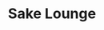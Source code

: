 ---
layout: place
title: Sake Lounge
permalink: /kansas/olathe/sake-lounge.html
stateAbbr: KS
stateName: Kansas
cityName: Olathe
seo:
  type: restaurant
  links: http://www.sakeolathe.com/
place_id: ChIJgZubJHWVwIcRum9Hd86uDCE
photos:
  - name: >-
      places/ChIJgZubJHWVwIcRum9Hd86uDCE/photos/AeeoHcKRm8i88ay8oEOqh7c_SUVRPuOTNO_oVsFlDiCIpqdvJmm3Rmhsa-B-uxVyjowUiAv9rSbHaE-x3CkOPfGS3wTcl6PvPZwp59jgftUx9jEaw9mvEhLjl65-gFCVKvBQG8QpwVquDYJhVMGc0IsXsUM2MrlSWVOpHQXqjk31tBHS8biDf39PB81sw6C3q1R5_aiTXI4RhuSUf68OLFfvM-F3MHtuAySBzN8TORBO4YW0vYjlndh7it5OBgW5weEZhLIFKESleqKpXmEHixkXVnuuClT4LdI4gz9uOx-vrUpTZKo8suUX25WqScldwc-1TQmmPXn_ryW_OYTcNZL_fpGc25HtMAnOSEtA9Ctjr84bYs2sERAkICeOWjnG4I0hvoVnEgaQIfYX3Q0N1j0ISvutqRJoxu30NKhXoxIM2PE7BA
    widthPx: 4032
    heightPx: 3024
    authorAttributions:
      - displayName: Andy Toburen
        uri: https://maps.google.com/maps/contrib/100345048254478098519
        photoUri: >-
          https://lh3.googleusercontent.com/a-/ALV-UjXUiiof3Uakn1n9xc3Se18soGomqmrfQwGeyvAnGZp3OOX7qcM=s100-p-k-no-mo
    flagContentUri: >-
      https://www.google.com/local/imagery/report/?cb_client=maps_api_places.places_api&image_key=!1e10!2sCIHM0ogKEICAgIDkxqmlDg&hl=en-US
    googleMapsUri: >-
      https://www.google.com/maps/place//data=!3m4!1e2!3m2!1sCIHM0ogKEICAgIDkxqmlDg!2e10!4m2!3m1!1s0x87c09575249b9b81:0x210caece77476fba
  - name: >-
      places/ChIJgZubJHWVwIcRum9Hd86uDCE/photos/AeeoHcJmypjemjSmYRakYi0vVbF9l5PDHEeKaK89rmPgE30euXUx8XE7bKh-Gn_s2H8aHNNbGyDUwKbsRXzNLFH1a39PQ9OmYxaK17ouz_ns0DkYLZSR3cckAO1Rwh6HYSauMb-2-Pl1bMoe1juvpdpzUAjOpywHlux3DAVLkEguVif6h6E9Lom4mZe4XsaYlU9d_Y_BkooGM_3dzL459Xe5PQBoyUyoxza52sxJVetm1q35G5ptZRSQdHIVeqajlups_8hZFIdRiV3mGwGIZmhv7_EKjcR_qCZmgguz__UlxVjkGuc-pqBMxWHPwXscKJLqSQML7nuQixfpHe0m-vk7ACTt9jjOb9LeeXQmvpwTwPe2lNLdQfIQFU6vnwZz_CBFtxpM6UOKLsrigNd5yH2KgY0UF31F_PoGZ1DfN8dOJzOffCar
    widthPx: 2048
    heightPx: 1367
    authorAttributions:
      - displayName: Kim Huynh
        uri: https://maps.google.com/maps/contrib/113410968319995841711
        photoUri: >-
          https://lh3.googleusercontent.com/a-/ALV-UjXiL8PlgdLqp1HfkdnBrXWVDbyQWxIZ09Ap-q9qmB1eA2GnQPG7MQ=s100-p-k-no-mo
    flagContentUri: >-
      https://www.google.com/local/imagery/report/?cb_client=maps_api_places.places_api&image_key=!1e10!2sCIHM0ogKEICAgID8iM7-vgE&hl=en-US
    googleMapsUri: >-
      https://www.google.com/maps/place//data=!3m4!1e2!3m2!1sCIHM0ogKEICAgID8iM7-vgE!2e10!4m2!3m1!1s0x87c09575249b9b81:0x210caece77476fba
  - name: >-
      places/ChIJgZubJHWVwIcRum9Hd86uDCE/photos/AeeoHcJ_FHyxxB-sTHmtrV09xLlvmV6PsrGqD2kCKYJjFTcOhgVBpRbwzqyFM0-_1HItp2_JNlRFlmBbnksyUjupHt8qE-HMs6sDCEvGutGn6mEoWkPo2XalaQYSCGEezzCnin448Ydxw8kae8z1zJvioD4t8djsQn37_qYQRoavtu8A-I06dUHgH4F274u2hk-rpou4jjzsh_6egoPGknNH54XNXXEP-bOjFl5Sb9DYCXLGwxczMqwYdT6v8eVdLO3OcE2TbJUo4VPFJfjvENtFqpydd9RSz-qzwOh-ATW68o2riWxX2Ib8O_8Exf0Z5zFsKKVq0-TJJ14tYbirxj-mpYNW-Ct2DaV2B5ZuRst8Wdrth4fT_NWxfRNsDqWIJN4Ec8Yd2yXWYKfTOVEWMBrBn04eJRQbFd22feCoozX9ZFMeRg
    widthPx: 4000
    heightPx: 3000
    authorAttributions:
      - displayName: Wade Wasinger
        uri: https://maps.google.com/maps/contrib/112382159950664338381
        photoUri: >-
          https://lh3.googleusercontent.com/a-/ALV-UjVgSJXq7yCM2U8tveK-xhVLcG7iSE3V32dB1aXIEe8vTw_Rg_lA=s100-p-k-no-mo
    flagContentUri: >-
      https://www.google.com/local/imagery/report/?cb_client=maps_api_places.places_api&image_key=!1e10!2sCIHM0ogKEICAgMCI-6fGFA&hl=en-US
    googleMapsUri: >-
      https://www.google.com/maps/place//data=!3m4!1e2!3m2!1sCIHM0ogKEICAgMCI-6fGFA!2e10!4m2!3m1!1s0x87c09575249b9b81:0x210caece77476fba
  - name: >-
      places/ChIJgZubJHWVwIcRum9Hd86uDCE/photos/AeeoHcKPRTqnQxcdqctYiddANhD9egS791-GRaCrYk7e36Ny_DbE6pUAfN9cnKLOux3S5EdVzURbPl8Q2BRCW3BljXzPLLusytmj7U5Iv62w3DXU2lPH5NhkA7qmt2cTdzskzmbSQuTg5LB0S2AUaRYv0p2yBJKg-4qF828nIlhcMNQ8EkWPfG7rGYEW9Xu_mNwayhQDQMFdVTv4M5ITh1fLvyTSCDS0Dv9geDQCp1r_onT1ES0YfvsSQue8YXfH34CR0pQOBl6wPMfaon6vLqlq6hzXzt2nqkgDMM6kb8LE68mGtsYqiHsKIe6jfMlX7mkkUi7j2cKlKDPx9kPZPDNxH5Ijrv37gaO4naYkdbqgXVBCDT2gyS1CtyJSj4wf3Au0XrSl-NsVoEWjS42tqWPHMRU8KEnMWPQB5Qx8iYcIkLbNyw
    widthPx: 3793
    heightPx: 2844
    authorAttributions:
      - displayName: Roberto Gallardo
        uri: https://maps.google.com/maps/contrib/113115209809991562437
        photoUri: >-
          https://lh3.googleusercontent.com/a-/ALV-UjU32Fry2pNKn2-Gk5hjaX70WVUA7nsfat4zrurCfxziSUhrVWsU6g=s100-p-k-no-mo
    flagContentUri: >-
      https://www.google.com/local/imagery/report/?cb_client=maps_api_places.places_api&image_key=!1e10!2sCIHM0ogKEICAgIDXipOgHg&hl=en-US
    googleMapsUri: >-
      https://www.google.com/maps/place//data=!3m4!1e2!3m2!1sCIHM0ogKEICAgIDXipOgHg!2e10!4m2!3m1!1s0x87c09575249b9b81:0x210caece77476fba
  - name: >-
      places/ChIJgZubJHWVwIcRum9Hd86uDCE/photos/AeeoHcIaCRqUs5bn2a41A6Lfo1yewoFcvZumOqfs6-SIwPkVe17jxPgHcwIpZ0zR9Zht_bS74iKAaehtdDJ2NJUYPSo_FS9NqzQMaFnEWwVW_2mbAi7kREI4oquWcTSWAT4hngWXodfpmaPV5a-WfG_JLeh02gbjkLEpytWr4vgfp5LtTQihVLUutHDQ8sdh4DZqCvysLruBo-ULZfcvUNiIC04i_4cgsTOvmGSgQnpfHcSYD9e4cZsjNyFAGWSU9iQyipo2T3zg4FBKF33tOhkcokPghrEC0wV7O5xDFd4YyYFsd7Q34d0OFikQ-PipROwzxNGaTtVR21qP68OQFpI-l9_wx_5nneUqyEV8Yt_HrzoXFjLyOslWK3SjyjvND5TPK5Sh1YTkridmQnB5scfC4GIgR_xl_EaFNJVFpAKtEFvNuOsR
    widthPx: 4032
    heightPx: 3024
    authorAttributions:
      - displayName: Donna Reeder
        uri: https://maps.google.com/maps/contrib/115338456354558877492
        photoUri: >-
          https://lh3.googleusercontent.com/a/ACg8ocIgb9UjUT85Y7iKKuJcgiClNKh5l_QSw-YHhhaY35X8AH_lpA=s100-p-k-no-mo
    flagContentUri: >-
      https://www.google.com/local/imagery/report/?cb_client=maps_api_places.places_api&image_key=!1e10!2sCIHM0ogKEICAgICTg-b-yQE&hl=en-US
    googleMapsUri: >-
      https://www.google.com/maps/place//data=!3m4!1e2!3m2!1sCIHM0ogKEICAgICTg-b-yQE!2e10!4m2!3m1!1s0x87c09575249b9b81:0x210caece77476fba
  - name: >-
      places/ChIJgZubJHWVwIcRum9Hd86uDCE/photos/AeeoHcJYZwWryjGga79rnElrcqut6nm_rYxlF_JobGRZzDq4j6wlNq8wsmH641AAbX9QyupgThLJ56IykiFBlsXR_MKoSEyMdfx1Yxxqo41AIoYxqEp1hMiofDeCgkQor60ni_dALpCUnX7YZkb-0dJ77_JhCrBl6brPzA-gWQxdkxNuvf6OVLUC807dyPP9kVV1Zl_VD-Q4oBmtCpBA18KOiNc7Xd4J7hdC0w4wPYnDgpX9iibA8KzzvvK3nKwv82WRwx6Vf4Uz80iM7R820eYoWP2_kcewujVJgsU-3MCv5oWfa3XlssuMnNOd3fWPrcy1cFsT3AeOxX9rfZbRu_xmI7zPw-hFljmLT2kK64yQV2TO6YqTA2FRuu97rWisRL5BEONBZmRDlbK1E1dH7K0yJu23Pm4ZRMEaqzbFiTGIo6W4VJI7
    widthPx: 4032
    heightPx: 3024
    authorAttributions:
      - displayName: Nathan Wells
        uri: https://maps.google.com/maps/contrib/113941090257798947360
        photoUri: >-
          https://lh3.googleusercontent.com/a-/ALV-UjXJ7OzNVlN5fQo1D_m7rAa3KNQdUxUVamw4QgmWsdddA6VNT6-Cfw=s100-p-k-no-mo
    flagContentUri: >-
      https://www.google.com/local/imagery/report/?cb_client=maps_api_places.places_api&image_key=!1e10!2sCIHM0ogKEICAgIDh05SLxQE&hl=en-US
    googleMapsUri: >-
      https://www.google.com/maps/place//data=!3m4!1e2!3m2!1sCIHM0ogKEICAgIDh05SLxQE!2e10!4m2!3m1!1s0x87c09575249b9b81:0x210caece77476fba
  - name: >-
      places/ChIJgZubJHWVwIcRum9Hd86uDCE/photos/AeeoHcJXuxJHUFWNm9blI0Ch3kEgkXNtms_DI7ZKRjyLmmlirDT4s4E9Jbc7waIlLBV9NGICxuFQ2ExNVXWYxpE62xq8X4eNDRSVFT5dRgDl_D7t_wxTdeS9-lm_v3MIGH0W8J42LPDKCT4pUQ0vw3vXwXRbqxntC_19chghscB-auIgJnjGH9HnPiGChP8L6UHo9FGfj_NoPSVpmHdXegRuKz4mgCEwjox1xVW9pjUYPJhDv1he1JBw0vFsr7pmXv5_asiPbADV8xTDBKA6z6hCsH2zR-rPKm9ZaMRgvkYgCMpHwLA-si5iu5OeDIHmIyCVJVhjO9rnyL3ZwWMB28NREOTUu3xFAG6luA4HSZys4FUr5Z_ULabkQNvfL0fDcTIVC-INnAO3d1PSnp45YlXI7rzfyg8qRTh1tNrUxPX67PxQiA
    widthPx: 4000
    heightPx: 1868
    authorAttributions:
      - displayName: L. Wissanee
        uri: https://maps.google.com/maps/contrib/109294537603249023865
        photoUri: >-
          https://lh3.googleusercontent.com/a-/ALV-UjWmuAl6Q_xM46zXejxMvugHUcYdpmphTvkDFl9mY6NYBdUPkNyb=s100-p-k-no-mo
    flagContentUri: >-
      https://www.google.com/local/imagery/report/?cb_client=maps_api_places.places_api&image_key=!1e10!2sCIHM0ogKEICAgICl3eWaJQ&hl=en-US
    googleMapsUri: >-
      https://www.google.com/maps/place//data=!3m4!1e2!3m2!1sCIHM0ogKEICAgICl3eWaJQ!2e10!4m2!3m1!1s0x87c09575249b9b81:0x210caece77476fba
  - name: >-
      places/ChIJgZubJHWVwIcRum9Hd86uDCE/photos/AeeoHcKx_sidYJ421UpS8GdIsgwlGuJ6bABErOYq2E4QdLdncuWX-SUq2QyFdc4yBDa0ezH9cQUPeBcK1dLgcdp1KCV6uSlMUVE_b9aYgf24cb7ER9WHhxQGAOXq0OdU7rL-dBH1CwSYHzG9SHpQl7t_FahQkFSsUw4XOlQfAhfCPmtdKpsA8rM_F4QJu9GOKZzMPKG0kWXir16C2LAkMEnb15dpkg8AgjmP0N2od5UlBz0Ouojws8kRvBO9jQGMwWFbd3iewvWrpeIYYRIcNjmOl_21gH_s5w2J_Pw5-vK6lRWZvzZ7-1TXtzzM04A7vN3UOarNu3BlRraA0vGVlsXSBHRmb_Fu8pXTGfexlgo3C5cPvZtgn-3REJfmDR5kScF9zZlWOH89urw8YGTDt7jZ9Rp2gBdHNrRoT63dw6X2KxGxReTm
    widthPx: 4080
    heightPx: 3072
    authorAttributions:
      - displayName: Brett Cooper
        uri: https://maps.google.com/maps/contrib/118244988076834199786
        photoUri: >-
          https://lh3.googleusercontent.com/a-/ALV-UjXToHJ47JFBqZ9nsleXEG_uLkecT6LH65djJ242KJG5dYJ0i8Hs=s100-p-k-no-mo
    flagContentUri: >-
      https://www.google.com/local/imagery/report/?cb_client=maps_api_places.places_api&image_key=!1e10!2sCIHM0ogKEICAgID3rOuq8AE&hl=en-US
    googleMapsUri: >-
      https://www.google.com/maps/place//data=!3m4!1e2!3m2!1sCIHM0ogKEICAgID3rOuq8AE!2e10!4m2!3m1!1s0x87c09575249b9b81:0x210caece77476fba
  - name: >-
      places/ChIJgZubJHWVwIcRum9Hd86uDCE/photos/AeeoHcL9eawmdjwrL4SbgCKZ5YjzR0-Gs7D7gIGJUIU7mqpP7lkcsI-qypkZzq2e7OwHVZkLBDQX6qbcKvd5dG-Z9plHshv898C_afNO6pJmbQVpgpRNbvaW6tpWwcypB1MNT0K2o6sYOOrPJaFbyd0BULqLLvpgQ86-VE04Ak5IcbbJt4pwJ_X-V-6dLfv2veaDx7sZOkQz8NDQfz1Oxi05DFslGxEopdNSz9AFXHe8oYIrLL2RycnDxcNfUhGaHrhcfTIFZqTUbWJVeWRD_BHZYveA2CcyfWD_pWu1CJ1rmy_YbH6sPo_3kIFpaWoI1JPus5nNGATjHrgMp6w9mQg9H0dUmFpg7YokTl95yoFZS6czm7YmJLRdqvr4l06fkA579EzZBmLGH6ml9T6ZCZ4RUeidr2WMesFSfYhWXf52luJw6Fg8
    widthPx: 4000
    heightPx: 3000
    authorAttributions:
      - displayName: Wade Wasinger
        uri: https://maps.google.com/maps/contrib/112382159950664338381
        photoUri: >-
          https://lh3.googleusercontent.com/a-/ALV-UjVgSJXq7yCM2U8tveK-xhVLcG7iSE3V32dB1aXIEe8vTw_Rg_lA=s100-p-k-no-mo
    flagContentUri: >-
      https://www.google.com/local/imagery/report/?cb_client=maps_api_places.places_api&image_key=!1e10!2sCIHM0ogKEICAgMCI-6fG1AE&hl=en-US
    googleMapsUri: >-
      https://www.google.com/maps/place//data=!3m4!1e2!3m2!1sCIHM0ogKEICAgMCI-6fG1AE!2e10!4m2!3m1!1s0x87c09575249b9b81:0x210caece77476fba
  - name: >-
      places/ChIJgZubJHWVwIcRum9Hd86uDCE/photos/AeeoHcJUEXcdlaYAjkirw-lBEzgtZrSsTbWpzQf-476aY9LGCw5yTKvyDO_sle2D3WlkVfhJDWcbOPm88tCsRC2-FQVblib3SbW7bSh3S06cvlRD8qVxz45aEmfI5SdhSSEdk3iPlAjhwEzPF5ayJXQJ7uPGKzJ12arIohEe6fs7sjNxVv-IlOiNo2_5FnYwNqwZFLzcsmJ19_T4W-UlBp_Ey22ghDKM7OJDJM417Nx_el1NMnV8QTdg6KzNc9emmWC-dJjT4QVkls0btIAJ-MCUnv6UVKzkdSaQFdQWWzfju3CKp-YpkbnPs9AW5JPfxIANG-67UTHxCrA44IpXb6ZnYAKAm93zo3pGS6dLD5Aqii-j4t7xSrRGNTIP5i8FeHrU4aDY00LDzJsWjBZhRo7LJHrmkIwFoHzvnW-4L3-Kg56jcDkn
    widthPx: 2781
    heightPx: 3619
    authorAttributions:
      - displayName: John Hill
        uri: https://maps.google.com/maps/contrib/113993570077134406390
        photoUri: >-
          https://lh3.googleusercontent.com/a-/ALV-UjUIaXOg4DQc1B2DeKuQoQkffh_MrFXrkKd9e-UZ8z9ZD9tvprhp3w=s100-p-k-no-mo
    flagContentUri: >-
      https://www.google.com/local/imagery/report/?cb_client=maps_api_places.places_api&image_key=!1e10!2sCIHM0ogKEICAgICm4-3y6gE&hl=en-US
    googleMapsUri: >-
      https://www.google.com/maps/place//data=!3m4!1e2!3m2!1sCIHM0ogKEICAgICm4-3y6gE!2e10!4m2!3m1!1s0x87c09575249b9b81:0x210caece77476fba
address: 11953 S Strang Line Rd, Olathe, KS 66062, USA
street: 11953 S Strang Line Rd
city: Olathe
state: KS
zip: '66062'
country: USA
neighborhood: Olathe Station
latitude: '38.909251'
longitude: '-94.766328'
accessibility_options:
  wheelchairAccessibleParking: true
  wheelchairAccessibleEntrance: true
  wheelchairAccessibleRestroom: true
  wheelchairAccessibleSeating: true
business_status: OPERATIONAL
name: Sake Lounge
google_maps_links:
  directionsUri: >-
    https://www.google.com/maps/dir//''/data=!4m7!4m6!1m1!4e2!1m2!1m1!1s0x87c09575249b9b81:0x210caece77476fba!3e0
  placeUri: https://maps.google.com/?cid=2381470504759816122
  writeAReviewUri: >-
    https://www.google.com/maps/place//data=!4m3!3m2!1s0x87c09575249b9b81:0x210caece77476fba!12e1
  reviewsUri: >-
    https://www.google.com/maps/place//data=!4m4!3m3!1s0x87c09575249b9b81:0x210caece77476fba!9m1!1b1
  photosUri: >-
    https://www.google.com/maps/place//data=!4m3!3m2!1s0x87c09575249b9b81:0x210caece77476fba!10e5
primary_type: Sushi Restaurant
opening_hours:
  regular: null
  current: null
secondary_opening_hours:
  regular:
    weekdayDescriptions: null
    type: null
  current:
    weekdayDescriptions: null
    type: null
phone: (913) 780-2800
price_level: PRICE_LEVEL_MODERATE
price_range: $20 &ndash; $30
rating: '4.6'
rating_count: 0
website: http://www.sakeolathe.com/
description: >-
  Discover Sake Lounge in Olathe, Kansas$$$Sake Lounge in Olathe, Kansas,
  delivers an inviting experience for those seeking quality Japanese dining in a
  relaxed environment. The menu highlights fresh rolls, sashimi, teriyaki, and
  hibachi options, all crafted with attention to detail and served alongside a
  selection of drinks from the full bar. This sushi restaurant stands out for
  its casual yet stylish atmosphere, making it ideal for a laid-back meal or
  social gathering. Accessibility features like wheelchair-friendly parking and
  entrances ensure a comfortable visit for everyone, enhancing its appeal as a
  go-to spot for sushi enthusiasts. Whether you're exploring top-rated sushi
  options nearby, Sake Lounge combines flavorful entrees with an inclusive vibe
  for an enjoyable outing.
generative_summary: >-
  Discover Sake Lounge in Olathe, Kansas$$$Sake Lounge in Olathe, Kansas,
  delivers an inviting experience for those seeking quality Japanese dining in a
  relaxed environment. The menu highlights fresh rolls, sashimi, teriyaki, and
  hibachi options, all crafted with attention to detail and served alongside a
  selection of drinks from the full bar. This sushi restaurant stands out for
  its casual yet stylish atmosphere, making it ideal for a laid-back meal or
  social gathering. Accessibility features like wheelchair-friendly parking and
  entrances ensure a comfortable visit for everyone, enhancing its appeal as a
  go-to spot for sushi enthusiasts. Whether you're exploring top-rated sushi
  options nearby, Sake Lounge combines flavorful entrees with an inclusive vibe
  for an enjoyable outing.
generative_disclosure: Summarized by AI using the Grok-3-Mini model.
reviews:
  - name: >-
      places/ChIJgZubJHWVwIcRum9Hd86uDCE/reviews/ChdDSUhNMG9nS0VJQ0FnTUNJLTZmR3BBRRAB
    relativePublishTimeDescription: a week ago
    rating: 5
    text:
      text: >-
        Great stop for sushi in Olathe.  Thoughtful, creative sushi offerings
        with attentive wait staff.  Had a great sushi dinner at Sake Lounge
      languageCode: en
    originalText:
      text: >-
        Great stop for sushi in Olathe.  Thoughtful, creative sushi offerings
        with attentive wait staff.  Had a great sushi dinner at Sake Lounge
      languageCode: en
    authorAttribution:
      displayName: Wade Wasinger
      uri: https://www.google.com/maps/contrib/112382159950664338381/reviews
      photoUri: >-
        https://lh3.googleusercontent.com/a-/ALV-UjVgSJXq7yCM2U8tveK-xhVLcG7iSE3V32dB1aXIEe8vTw_Rg_lA=s128-c0x00000000-cc-rp-mo-ba5
    publishTime: '2025-04-05T01:47:55.928890Z'
    flagContentUri: >-
      https://www.google.com/local/review/rap/report?postId=ChdDSUhNMG9nS0VJQ0FnTUNJLTZmR3BBRRAB&d=17924085&t=1
    googleMapsUri: >-
      https://www.google.com/maps/reviews/data=!4m6!14m5!1m4!2m3!1sChdDSUhNMG9nS0VJQ0FnTUNJLTZmR3BBRRAB!2m1!1s0x87c09575249b9b81:0x210caece77476fba
  - name: >-
      places/ChIJgZubJHWVwIcRum9Hd86uDCE/reviews/ChZDSUhNMG9nS0VJQ0FnTURnc3VUdk9nEAE
    relativePublishTimeDescription: a month ago
    rating: 5
    text:
      text: >-
        I had an amazing experience at Sake Lounge! The sushi was
        top-notch—fresh, flavorful, and expertly crafted. Each piece was a
        perfect bite, from the melt-in-your-mouth tuna to the perfectly balanced
        rolls. The staff was incredibly friendly and attentive, making us feel
        welcomed and well taken care of. Their knowledge of the menu and
        recommendations made the meal even better. I’ll definitely be back for
        more! Highly recommend this place for anyone craving high-quality sushi
        and great service.
      languageCode: en
    originalText:
      text: >-
        I had an amazing experience at Sake Lounge! The sushi was
        top-notch—fresh, flavorful, and expertly crafted. Each piece was a
        perfect bite, from the melt-in-your-mouth tuna to the perfectly balanced
        rolls. The staff was incredibly friendly and attentive, making us feel
        welcomed and well taken care of. Their knowledge of the menu and
        recommendations made the meal even better. I’ll definitely be back for
        more! Highly recommend this place for anyone craving high-quality sushi
        and great service.
      languageCode: en
    authorAttribution:
      displayName: Paige Dale
      uri: https://www.google.com/maps/contrib/102377865204504120357/reviews
      photoUri: >-
        https://lh3.googleusercontent.com/a/ACg8ocIa-IouNVoq_llNXrPxV5Z6jrcEHDVSdv-LMRRaSkimKEGKMIE=s128-c0x00000000-cc-rp-mo
    publishTime: '2025-02-23T18:42:31.846085Z'
    flagContentUri: >-
      https://www.google.com/local/review/rap/report?postId=ChZDSUhNMG9nS0VJQ0FnTURnc3VUdk9nEAE&d=17924085&t=1
    googleMapsUri: >-
      https://www.google.com/maps/reviews/data=!4m6!14m5!1m4!2m3!1sChZDSUhNMG9nS0VJQ0FnTURnc3VUdk9nEAE!2m1!1s0x87c09575249b9b81:0x210caece77476fba
  - name: >-
      places/ChIJgZubJHWVwIcRum9Hd86uDCE/reviews/ChdDSUhNMG9nS0VJQ0FnSUNudWJHZ3B3RRAB
    relativePublishTimeDescription: 6 months ago
    rating: 5
    text:
      text: >-
        Hands down our favorite sushi spot in the JoCo area!! Been going here
        for over two years and have since moved over to the MO side. No amount
        of distance can keep us from our favorite sushi place!! Our faves are
        the Gyoza’s to start off, volcano roll, wildcat roll, or Rock n Roll
        roll! Finish off with a warm onion soup and you’ve got your perfect
        meal. Great service always, and the restrooms are very clean!
      languageCode: en
    originalText:
      text: >-
        Hands down our favorite sushi spot in the JoCo area!! Been going here
        for over two years and have since moved over to the MO side. No amount
        of distance can keep us from our favorite sushi place!! Our faves are
        the Gyoza’s to start off, volcano roll, wildcat roll, or Rock n Roll
        roll! Finish off with a warm onion soup and you’ve got your perfect
        meal. Great service always, and the restrooms are very clean!
      languageCode: en
    authorAttribution:
      displayName: Christina Tran
      uri: https://www.google.com/maps/contrib/109905423637883060195/reviews
      photoUri: >-
        https://lh3.googleusercontent.com/a-/ALV-UjUbGg-CckLtEF7OGBpJXydiXIXTJqWYG6RsI7w_q8cJODHOR1S0=s128-c0x00000000-cc-rp-mo
    publishTime: '2024-09-27T16:40:27.931141Z'
    flagContentUri: >-
      https://www.google.com/local/review/rap/report?postId=ChdDSUhNMG9nS0VJQ0FnSUNudWJHZ3B3RRAB&d=17924085&t=1
    googleMapsUri: >-
      https://www.google.com/maps/reviews/data=!4m6!14m5!1m4!2m3!1sChdDSUhNMG9nS0VJQ0FnSUNudWJHZ3B3RRAB!2m1!1s0x87c09575249b9b81:0x210caece77476fba
  - name: >-
      places/ChIJgZubJHWVwIcRum9Hd86uDCE/reviews/ChdDSUhNMG9nS0VJQ0FnSUR6NTd5QnVRRRAB
    relativePublishTimeDescription: 10 months ago
    rating: 5
    text:
      text: >-
        Saw this place had good reviews and I decided to try it out. I
        definitely wasn't disappointed. I had the onion soup to start, very good
        with a nice flavorful miso broth. I ordered the iron man roll, for the
        price of $18 I expected a bit bigger of a roll but it was delicious. For
        dessert, I had the cheesecake. This isn't the restaurant you would
        expect to have amazing cheesecake but it was definitely the star of my
        meal. They served it warm, which I very much enjoyed. The server was
        very attentive and friendly. Definitely left full and happy, would
        definitely come back. All that and a drink for $30 before tip is quite
        reasonable. Would definitely recommend.
      languageCode: en
    originalText:
      text: >-
        Saw this place had good reviews and I decided to try it out. I
        definitely wasn't disappointed. I had the onion soup to start, very good
        with a nice flavorful miso broth. I ordered the iron man roll, for the
        price of $18 I expected a bit bigger of a roll but it was delicious. For
        dessert, I had the cheesecake. This isn't the restaurant you would
        expect to have amazing cheesecake but it was definitely the star of my
        meal. They served it warm, which I very much enjoyed. The server was
        very attentive and friendly. Definitely left full and happy, would
        definitely come back. All that and a drink for $30 before tip is quite
        reasonable. Would definitely recommend.
      languageCode: en
    authorAttribution:
      displayName: Nicolas Soo Hoo
      uri: https://www.google.com/maps/contrib/114396072157478025848/reviews
      photoUri: >-
        https://lh3.googleusercontent.com/a-/ALV-UjWR6UFJAchOUXJQNKDypBrgDqxo8Pn_S51QUtQR1Ei9jWllc8C7Kw=s128-c0x00000000-cc-rp-mo
    publishTime: '2024-06-13T01:40:00.468814Z'
    flagContentUri: >-
      https://www.google.com/local/review/rap/report?postId=ChdDSUhNMG9nS0VJQ0FnSUR6NTd5QnVRRRAB&d=17924085&t=1
    googleMapsUri: >-
      https://www.google.com/maps/reviews/data=!4m6!14m5!1m4!2m3!1sChdDSUhNMG9nS0VJQ0FnSUR6NTd5QnVRRRAB!2m1!1s0x87c09575249b9b81:0x210caece77476fba
  - name: >-
      places/ChIJgZubJHWVwIcRum9Hd86uDCE/reviews/ChdDSUhNMG9nS0VJQ0FnSUN6NUstZTNnRRAB
    relativePublishTimeDescription: 10 months ago
    rating: 5
    text:
      text: >-
        Really good sushi place.  I do wish there were some better sushi combos
        that didn't have all rolls and more just fish for less than $30 a plate,
        but it was definitely good.  The mushroom onion soup was probably the
        best I've ever had!
      languageCode: en
    originalText:
      text: >-
        Really good sushi place.  I do wish there were some better sushi combos
        that didn't have all rolls and more just fish for less than $30 a plate,
        but it was definitely good.  The mushroom onion soup was probably the
        best I've ever had!
      languageCode: en
    authorAttribution:
      displayName: Jon Young
      uri: https://www.google.com/maps/contrib/104513779781641351739/reviews
      photoUri: >-
        https://lh3.googleusercontent.com/a-/ALV-UjXHPcTJd6Nh1SOAdHFJUym-Vfa_DNfX_e4Yk0Yjl2ands0u3je1wg=s128-c0x00000000-cc-rp-mo-ba5
    publishTime: '2024-05-31T03:32:07.161196Z'
    flagContentUri: >-
      https://www.google.com/local/review/rap/report?postId=ChdDSUhNMG9nS0VJQ0FnSUN6NUstZTNnRRAB&d=17924085&t=1
    googleMapsUri: >-
      https://www.google.com/maps/reviews/data=!4m6!14m5!1m4!2m3!1sChdDSUhNMG9nS0VJQ0FnSUN6NUstZTNnRRAB!2m1!1s0x87c09575249b9b81:0x210caece77476fba
review_summary: >-
  What Customers Are Saying$$$Folks rave about the fresh and creative sushi at
  this spot, with popular rolls like the Volcano and Wildcat standing out for
  their bold flavors and perfect balance. Many appreciate the friendly service
  that keeps things welcoming and attentive, adding to the overall relaxed
  dining experience. Reviewers often note the reasonable prices make it a smart
  choice for quality Japanese fare without breaking the bank. The tasty
  appetizers, such as gyoza and onion soup, get high marks for their comforting
  appeal, rounding out a satisfying meal. If you're on the hunt for reliable
  sushi places near you, this location consistently delivers a positive vibe
  that leaves diners eager to return.
review_disclosure: Summarized by AI using the Grok-3-Mini model.
parking_options:
  freeParkingLot: true
  freeStreetParking: true
  valetParking: false
payment_options:
  acceptsCreditCards: true
  acceptsDebitCards: true
  acceptsCashOnly: false
  acceptsNfc: true
allow_dogs: null
curbside_pickup: null
delivery: false
dine_in: true
good_for_children: true
good_for_groups: true
good_for_sports: false
live_music: false
menu_for_children: true
outdoor_seating: false
reservable: true
restroom: true
serves_beer: true
serves_breakfast: false
serves_brunch: false
serves_cocktails: true
serves_coffee: true
serves_dinner: true
serves_dessert: true
serves_lunch: true
serves_vegetarian_food: true
serves_wine: true
takeout: true
update_category: pro
places_description: >-
  Sushi is artfully presented, along with familiar Pan-Asian entrees, amid a
  hip, clubby atmosphere

---